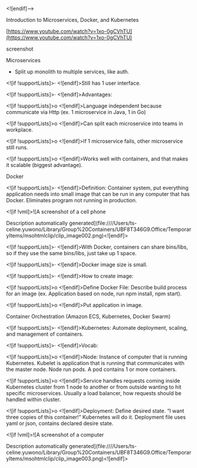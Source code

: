 <![endif]-->

Introduction to Microservices, Docker, and Kubernetes

[https://www.youtube.com/watch?v=1xo-0gCVhTU](https://www.youtube.com/watch?v=1xo-0gCVhTU)

screenshot

Microservices

- Split up monolith to multiple services, like auth.

<![if !supportLists]>· <![endif]>Still has 1 user interface.

<![if !supportLists]>· <![endif]>Advantages:

<![if !supportLists]>o <![endif]>Language independent because communicate via Http (ex. 1 microservice in Java, 1 in Go)

<![if !supportLists]>o <![endif]>Can split each microservice into teams in workplace.

<![if !supportLists]>o <![endif]>If 1 microservice fails, other microservice still runs.

<![if !supportLists]>o <![endif]>Works well with containers, and that makes it scalable (biggest advantage).

Docker

<![if !supportLists]>· <![endif]>Definition: Container system, put everything application needs into small image that can be run in any computer that has Docker. Eliminates program not running in production.

<![if !vml]>![A screenshot of a cell phone

Description automatically generated](file:////Users/ts-celine.yuwono/Library/Group%20Containers/UBF8T346G9.Office/TemporaryItems/msohtmlclip/clip_image002.png)<![endif]>

<![if !supportLists]>· <![endif]>With Docker, containers can share bins/libs, so if they use the same bins/libs, just take up 1 space.

<![if !supportLists]>· <![endif]>Docker image size is small.

<![if !supportLists]>· <![endif]>How to create image:

<![if !supportLists]>o <![endif]>Define Docker File: Describe build process for an image (ex. Application based on node, run npm install, npm start).

<![if !supportLists]>o <![endif]>Put application in image.

Container Orchestration (Amazon ECS, Kubernetes, Docker Swarm)

<![if !supportLists]>· <![endif]>Kubernetes: Automate deployment, scaling, and management of containers.

<![if !supportLists]>· <![endif]>Vocab:

<![if !supportLists]>o <![endif]>Node: Instance of computer that is running Kubernetes. Kubelet is application that is running that communicates with the master node. Node run pods. A pod contains 1 or more containers.

<![if !supportLists]>o <![endif]>Service handles requests coming inside Kubernetes cluster from 1 node to another or from outside wanting to hit specific microservices. Usually a load balancer, how requests should be handled within cluster.

<![if !supportLists]>o <![endif]>Deployment: Define desired state. “I want three copies of this container!” Kubernetes will do it. Deployment file uses yaml or json, contains declared desire state.

<![if !vml]>![A screenshot of a computer

Description automatically generated](file:////Users/ts-celine.yuwono/Library/Group%20Containers/UBF8T346G9.Office/TemporaryItems/msohtmlclip/clip_image003.png)<![endif]>
<!--stackedit_data:
eyJoaXN0b3J5IjpbMTczNDUxOTkwM119
-->